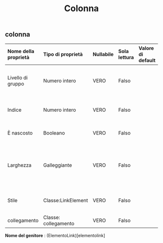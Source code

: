 ﻿---
title: Colonna
second_title: Aspose.Cells Cloud Documen
type: docs
url: /it/specification/model/column/
description: "Aspose.Cells Specifica del modello cloud: Colonna. Gestisci facilmente Excel e altri fogli di calcolo con funzionalità come apertura, generazione, modifica, divisione, unione, confronto e conversione"
weight: 50
---
## **colonna**

 

| Nome della proprietà| Tipo di proprietà| Nullabile| Sola lettura| Valore di default| Descrizione|
|:- |:- |:- |:- |:- |:- |
| Livello di gruppo| Numero intero| VERO| Falso|| Ottiene il livello di gruppo della colonna.|
| Indice| Numero intero| VERO| Falso|| Ottiene l'indice di questa colonna.|
| È nascosto| Booleano| VERO| Falso|| Indica se la colonna è nascosta.|
| Larghezza| Galleggiante| VERO| Falso||Ottiene e imposta la larghezza della colonna in unità di caratteri.|
| Stile| Classe:LinkElement| VERO| Falso|| Ottiene lo stile di questa colonna.|
| collegamento| Classe: collegamento| VERO| Falso|||

**Nome del genitore** : (ElementoLink)[elementolink]